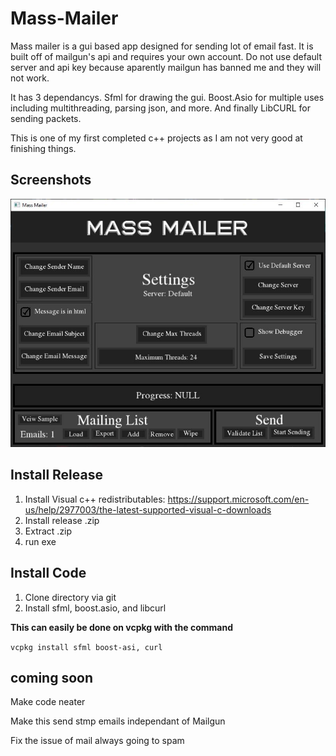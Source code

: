 # Mass-Mailer
Mass mailer is a gui based app designed for sending lot of email fast.
It is built off of mailgun's api and requires your own account. Do not use default server and api key because aparently mailgun has banned me and they will not work.

It has 3 dependancys. Sfml for drawing the gui. Boost.Asio for multiple uses including multithreading, parsing json, and more. And finally LibCURL for sending packets.

This is one of my first completed c++ projects as I am not very good at finishing things.

Screenshots
-----------
![Alt text](Screenshots/Home.JPG?raw=true "Title")

Install Release
---------------
1. Install Visual c++ redistributables: https://support.microsoft.com/en-us/help/2977003/the-latest-supported-visual-c-downloads
2. Install release .zip
3. Extract .zip
4. run exe

Install Code
------------
1. Clone directory via git
2. Install sfml, boost.asio, and libcurl

**This can easily be done on vcpkg with the command**

```vcpkg install sfml boost-asi, curl```


coming soon
-----------
Make code neater

Make this send stmp emails independant of Mailgun

Fix the issue of mail always going to spam
